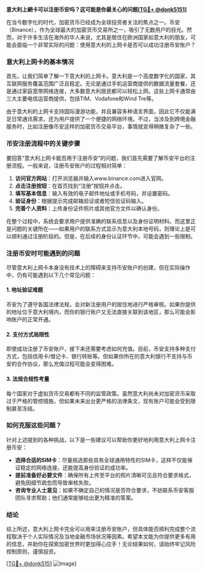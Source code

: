 **意大利上網卡可以注册币安吗？这可能是你最关心的问题[[TG💪+ @donk5151](https://t.me/s/donk5151)]**

在当今数字化的时代，加密货币已经成为全球投资者关注的焦点之一。币安（Binance），作为全球最大的加密货币交易所之一，吸引了无数用户的目光。然而，对于许多生活在海外的华人来说，尤其是居住在欧洲国家如意大利的朋友，可能会面临一个非常实际的问题：使用意大利的上网卡是否可以成功注册币安账户？

### 意大利上网卡的基本情况

首先，让我们简单了解一下意大利的上网卡。意大利是一个高度数字化的国家，其互联网服务覆盖范围广泛且稳定。无论是通过手机运营商提供的数据流量套餐，还是通过家庭宽带网络连接，大多数意大利居民都可以轻松上网。这些上网卡通常由三大主要电信运营商提供，包括TIM、Vodafone和Wind Tre等。

由于意大利的上网卡支持国际漫游功能，并且兼容多种语言界面，因此它不仅能满足日常通讯需求，还为用户提供了一个便捷的网络环境。不过，当涉及到跨境金融服务时，比如注册像币安这样的加密货币交易平台，事情就变得稍微复杂了一些。

### 币安注册流程中的关键步骤

要回答“意大利上网卡能否用于注册币安”的问题，我们首先需要了解币安平台的注册流程。一般来说，注册币安账户的过程相对简单：

1. **访问官方网站**：打开浏览器并输入www.binance.com进入官网。
2. **点击注册按钮**：在首页找到“注册”按钮并点击。
3. **填写基本信息**：输入有效的电子邮件地址或手机号码，并设置密码。
4. **验证身份**：根据提示完成邮箱验证或者短信验证码输入。
5. **完善个人资料**：上传身份证件照片或其他官方文件以确认身份。

在整个过程中，系统会要求用户提供准确的联系信息以及身份证明材料。而这里正是问题的关键所在——如果用户的联系方式显示为意大利本地号码，则理论上是可以顺利通过注册阶段的。但是，在后续的身份认证环节中，可能会遇到一些限制。

### 注册币安时可能遇到的问题

尽管意大利上网卡本身没有技术上的障碍来支持币安账户的创建，但在实际操作中，仍有可能遇到以下几个常见问题：

#### 1. 地址验证难题
币安为了遵守各国法律法规，会对新注册用户的居住地进行严格审核。如果你提供的地址位于意大利境内，而你的银行账户又无法直接关联到该地区，那么可能会影响账户的正常开通。

#### 2. 支付方式局限性
即使成功注册了币安账户，接下来还需要考虑如何充值。目前，币安支持多种支付方式，包括信用卡/借记卡、银行转账等。但如果你所在的意大利银行不支持与币安的合作协议，那么充值过程可能会变得困难。

#### 3. 法规合规性考量
每个国家对于虚拟货币交易都有不同的监管政策。虽然意大利尚未对加密货币采取过于严格的管控措施，但如果未来出台更严格的法律条文，现有账户可能会受到限制甚至冻结。

### 如何克服这些问题？

针对上述提到的各种挑战，以下是一些建议可以帮助你更好地利用意大利上网卡注册币安：

- **选择合适的SIM卡**：尽量挑选那些具有全球通用特性的SIM卡，这样不仅能保证稳定的网络连接，还能提高身份验证的成功率。
- **提前准备好必要文件**：确保所有上传至平台的照片清晰可见且符合要求格式，避免因细节疏忽而导致审核失败。
- **咨询专业人士意见**：如果不确定自己的情况是否符合要求，不妨联系币安客服团队寻求帮助；他们通常能够给出更为精准的答案。

### 结论

综上所述，意大利上网卡完全可以用来注册币安账户，但具体能否顺利完成整个流程取决于个人实际情况及当地金融市场状况等因素。希望本文能为你提供更多有用的信息，并助你在探索加密世界时更加得心应手！无论结果如何，请始终牢记风险控制原则，谨慎投资。

[[TG💪+ @donk5151](https://t.me/s/donk5151) ![Image](https://i.postimg.cc/rwNCRYN7/Snipaste-2025-04-30-17-27-05.png)]